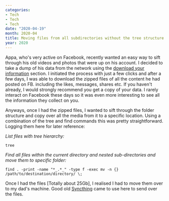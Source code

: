 ```yaml
---
categories:
- Tech
- Tech
- Tech
date: "2020-04-19"
month: 2020-04
title: Moving files from all subdirectories without the tree structure
year: 2020
---
```


Appa, who's very active on Facebook, recently wanted an easy way to sift through his old videos and photos that were up on his account. I decided to take a dump of his data from the network using the [download your information](https://www.facebook.com/dyi/) section. I initiated the process with just a few clicks and after a few days, I was able to download the zipped files of all the content he had posted on FB. including the likes, messages, shares etc. If you haven't already, I would strongly recommend you get a copy of your data. I rarely interact on Facebook these days so it was even more interesting to see all the information they collect on you.

Anyways, once I had the zipped files, I wanted to sift through the folder structure and copy over all the media from it to a specific location. Using a combination of the tree and find commands this was pretty straightforward. Logging them here for later reference:

_List files with tree hierarchy:_

`tree`

_Find all files within the current directory and nested sub-directories and move them to specific folder:_

`find . -print -name "*_.*_" -type f -exec mv -n {} /path/to/destination/directory/ \;`

Once I had the files \[Totally about 25Gb\], I realised I had to move them over to my dad's machine. Good old [Syncthing](https://syncthing.net/) came to use here to send over the files.
